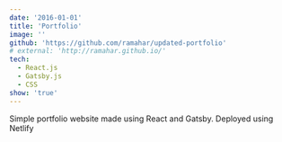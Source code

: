 ```yaml
---
date: '2016-01-01'
title: 'Portfolio'
image: ''
github: 'https://github.com/ramahar/updated-portfolio'
# external: 'http://ramahar.github.io/'
tech:
  - React.js
  - Gatsby.js
  - CSS
show: 'true'
---
```


Simple portfolio website made using React and Gatsby. Deployed using Netlify 